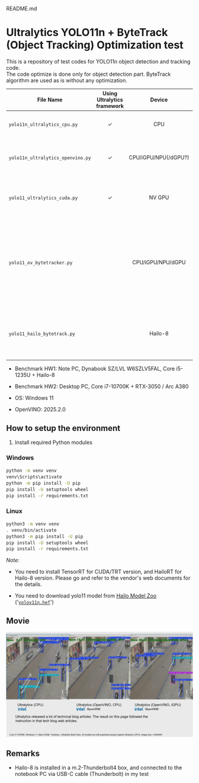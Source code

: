 README.md

# Ultralytics YOLO11n + ByteTrack (Object Tracking) Optimization test

This is a repository of test codes for YOLO11n object detection and tracking code.  
The code optimize is done only for object detection part. ByteTrack algorithm are used as is without any optimization.  

|File Name|Using Ultralytics framework|Device|Description|FPS(reference)|
|---|:---:|:---:|---|:---:|
|`yolo11n_ultralytics_cpu.py`|✓|CPU|Run original Ultralytics YOLO11n with CPU|4|
|`yolo11n_ultralytics_openvino.py`|✓|CPU/iGPU/NPU(/dGPU?)|Used OpenVINO to optimize. Still using Ultralytics framework|CPU 13<br>iGPU 30|
|`yolo11_ultralytics_cuda.py`|✓|NV GPU|Used TensorRT to optimize. Still using Ultralytics framework|60|
|`yolo11_ov_bytetracker.py`||CPU/iGPU/NPU/dGPU|Use OpenVINO (without Ultralytics framework) to run object detection, and pass the result to ByteTrack to track the detected objects|CPU 28<br>iGPU 60<br>dGPU 72|
|`yolo11_hailo_bytetrack.py`||Hailo-8|Use Hailo-8 and HailoRT for object detection without Ultralytics framework|120|

- Benchmark HW1: Note PC, Dynabook SZ/LVL W6SZLV5FAL, Core i5-1235U + Hailo-8
- Benchmark HW2: Desktop PC, Core i7-10700K + RTX-3050 / Arc A380

- OS: Windows 11
- OpenVINO: 2025.2.0

## How to setup the environment

1. Install required Python modules

### Windows
```sh
python -m venv venv
venv\Scripts\activate
python -m pip install -U pip
pip install -U setuptools wheel
pip install -r requirements.txt
```
### Linux
```sh
python3 -m venv venv
. venv/bin/activate
python3 -m pip install -U pip
pip install -U setuptools wheel
pip install -r requirements.txt
```
*Note:* 
- You need to install TensorRT for CUDA/TRT version, and HailoRT for Hailo-8 version. Please go and refer to the vendor's web documents for the details.  

- You need to download yolo11 model from [Hailo Model Zoo](https://github.com/hailo-ai/hailo_model_zoo) ('[`yolov11n.hef`](https://hailo-model-zoo.s3.eu-west-2.amazonaws.com/ModelZoo/Compiled/v2.16.0/hailo8/yolov11n.hef)')

## Movie

[!['Youtube demo movie'](./resources/youtube_thumbnail.jpg)](https://www.youtube.com/watch?v=ID7BPbTEiI4)

## Remarks
- Hailo-8 is installed in a m.2-Thunderbolt4 box, and connected to the notebook PC via USB-C cable (Thunderbolt) in my test
